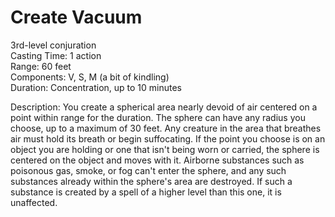 # Create Vacuum

3rd-level conjuration<br>
Casting Time: 1 action<br>
Range: 60 feet<br>
Components: V, S, M (a bit of kindling)<br>
Duration: Concentration, up to 10 minutes

Description: You create a spherical area nearly devoid of air centered on a point within range for the duration. The sphere can have any radius you choose, up to a maximum of 30 feet. Any creature in the area that breathes air must hold its breath or begin suffocating. If the point you choose is on an object you are holding or one that isn't being worn or carried, the sphere is centered on the object and moves with it. Airborne substances such as poisonous gas, smoke, or fog can't enter the sphere, and any such substances already within the sphere's area are destroyed. If such a substance is created by a spell of a higher level than this one, it is unaffected.
